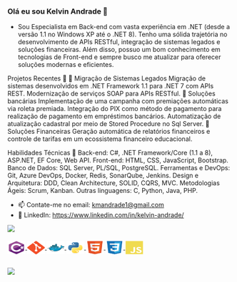 ### Olá eu sou Kelvin Andrade 👋

- Sou Especialista em Back-end com vasta experiência em .NET (desde a versão 1.1 no Windows XP até o .NET 8). Tenho uma sólida trajetória no desenvolvimento de APIs RESTful, integração de sistemas legados e soluções financeiras. Além disso, possuo um bom conhecimento em tecnologias de Front-end e sempre busco me atualizar para oferecer soluções modernas e eficientes.

Projetos Recentes 🎯
📌 Migração de Sistemas Legados
Migração de sistemas desenvolvidos em .NET Framework 1.1 para .NET 7 com APIs REST.
Modernização de serviços SOAP para APIs RESTful.
📌 Soluções bancárias
Implementação de uma campanha com premiações automáticas via roleta premiada.
Integração do PIX como método de pagamento para realização de pagamento em empréstimos bancários.
Automatização de atualização cadastral por meio de Stored Procedure no Sql Server.
📌 Soluções Financeiras
Geração automática de relatórios financeiros e controle de tarifas em um ecossistema financeiro educacional.


Habilidades Técnicas 🔧
Back-end: C#, .NET Framework/Core (1.1 a 8), ASP.NET, EF Core, Web API.
Front-end: HTML, CSS, JavaScript, Bootstrap.
Banco de Dados: SQL Server, PL/SQL, PostgreSQL.
Ferramentas e DevOps: Git, Azure DevOps, Docker, Redis, SonarQube, Jenkins.
Design e Arquitetura: DDD, Clean Architecture, SOLID, CQRS, MVC.
Metodologias Ágeis: Scrum, Kanban.
Outras linguagens: C, Python, Java, PHP.
 
- 📫 Contate-me no email: kmandrade1@gmail.com
- 💼 LinkedIn: https://www.linkedin.com/in/kelvin-andrade/

<div align="left">
  <a href="https://github.com/kmandrade">
  <img height="180em" src="https://github-readme-stats.vercel.app/api/top-langs/?username=kmandrade&layout=compact&langs_count=7&theme=dark"/>
</div>
<div style="display: inline_block"><br>
  
  <img align="center" alt="Kelvin-Csharp" height="30" width="40" src="https://raw.githubusercontent.com/devicons/devicon/master/icons/csharp/csharp-original.svg">
  <img align="center" alt="Kelvin-Git" height="30" width="40" src="https://raw.githubusercontent.com/devicons/devicon/master/icons/git/git-original.svg">
  <img align="center" alt="Kelvin-Docker" height="30" width="40" src="https://raw.githubusercontent.com/devicons/devicon/master/icons/docker/docker-original.svg">
  <img align="center" alt="Kelvin-Python" height="30" width="40" src="https://raw.githubusercontent.com/devicons/devicon/master/icons/python/python-original.svg">
  <img align="center" alt="Kelvin-HTML" height="30" width="40" src="https://raw.githubusercontent.com/devicons/devicon/master/icons/html5/html5-original.svg">
  <img align="center" alt="Kelvin-CSS" height="30" width="40" src="https://raw.githubusercontent.com/devicons/devicon/master/icons/css3/css3-original.svg">
  <img align="center" alt="Kelvin-Js" height="30" width="40" src="https://raw.githubusercontent.com/devicons/devicon/master/icons/javascript/javascript-plain.svg">
</div>
  
##
  <div>
    <a href="https://www.linkedin.com/in/kelvin-andrade/" target="_blank"><img src="https://img.shields.io/badge/-LinkedIn-%230077B5?style=for-the-badge&logo=linkedin&logoColor=white" target="_blank"></a> 
  
  </div>

